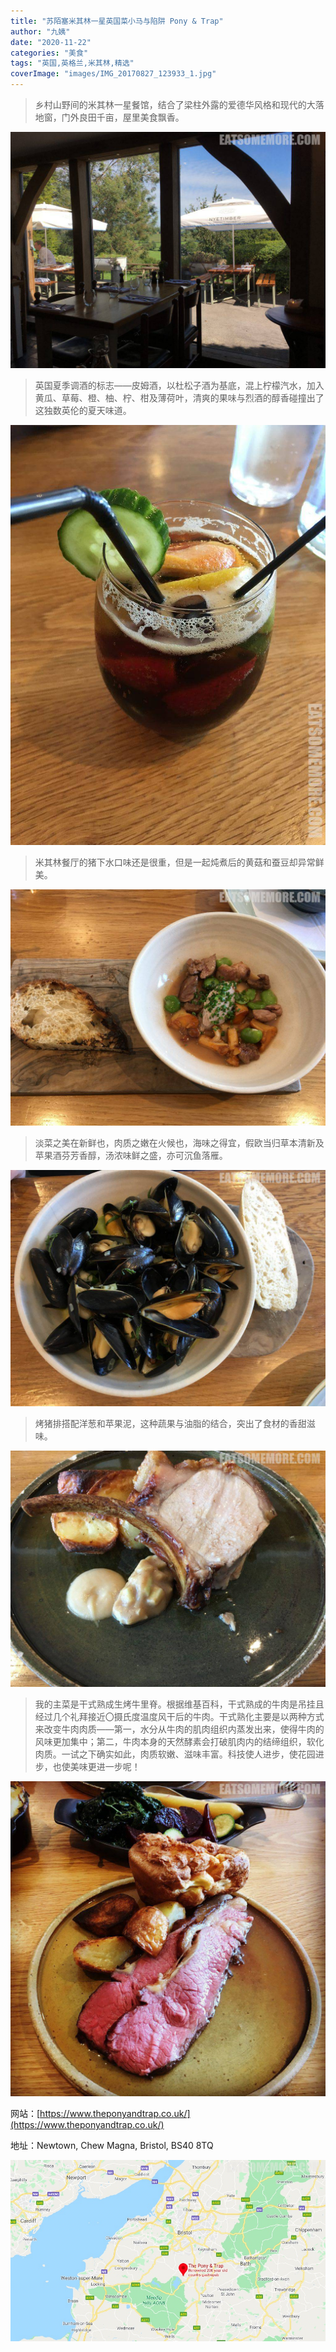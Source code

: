 ```yaml
---
title: "苏陌塞米其林一星英国菜小马与陷阱 Pony & Trap"
author: "九姨"
date: "2020-11-22"
categories: "美食"
tags: "英国,英格兰,米其林,精选"
coverImage: "images/IMG_20170827_123933_1.jpg"
---
```


>乡村山野间的米其林一星餐馆，结合了梁柱外露的爱德华风格和现代的大落地窗，门外良田千亩，屋里美食飘香。

![小马与陷阱 Pony & Trap](images/IMG_20170827_120718.jpg)

>英国夏季调酒的标志——皮姆酒，以杜松子酒为基底，混上柠檬汽水，加入黄瓜、草莓、橙、柚、柠、柑及薄荷叶，清爽的果味与烈酒的醇香碰撞出了这独数英伦的夏天味道。

![小马与陷阱 Pony & Trap](images/IMG_20170827_120618-e1520196808810.jpg)

>米其林餐厅的猪下水口味还是很重，但是一起炖煮后的黄菇和蚕豆却异常鲜美。

![小马与陷阱 Pony & Trap](images/IMG_20170827_121726.jpg)

>淡菜之美在新鲜也，肉质之嫩在火候也，海味之得宜，假欧当归草本清新及苹果酒芬芳香醇，汤浓味鲜之盛，亦可沉鱼落雁。

![小马与陷阱 Pony & Trap](images/IMG_20170827_121733.jpg)

>烤猪排搭配洋葱和苹果泥，这种蔬果与油脂的结合，突出了食材的香甜滋味。

![小马与陷阱 Pony & Trap](images/IMG_20170827_123946.jpg)

>我的主菜是干式熟成生烤牛里脊。根据维基百科，干式熟成的牛肉是吊挂且经过几个礼拜接近〇摄氏度温度风干后的牛肉。干式熟化主要是以两种方式来改变牛肉肉质——第一，水分从牛肉的肌肉组织内蒸发出来，使得牛肉的风味更加集中；第二，牛肉本身的天然酵素会打破肌肉内的结缔组织，软化肉质。一试之下确实如此，肉质软嫩、滋味丰富。科技使人进步，使花园进步，也使美味更进一步呢！

![小马与陷阱 Pony & Trap](images/IMG_20170827_123933_1.jpg)


网站：[https://www.theponyandtrap.co.uk/](https://www.theponyandtrap.co.uk/)

地址：Newtown, Chew Magna, Bristol, BS40 8TQ

![小马与陷阱 Pony & Trap](images/ponyandtrap.jpg)